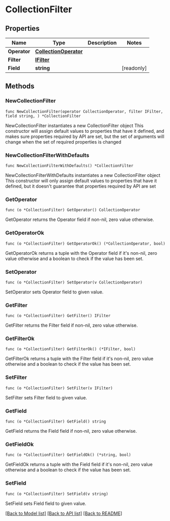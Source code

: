 # CollectionFilter

## Properties

Name | Type | Description | Notes
------------ | ------------- | ------------- | -------------
**Operator** | [**CollectionOperator**](CollectionOperator.md) |  | 
**Filter** | [**IFilter**](IFilter.md) |  | 
**Field** | **string** |  | [readonly] 

## Methods

### NewCollectionFilter

`func NewCollectionFilter(operator CollectionOperator, filter IFilter, field string, ) *CollectionFilter`

NewCollectionFilter instantiates a new CollectionFilter object
This constructor will assign default values to properties that have it defined,
and makes sure properties required by API are set, but the set of arguments
will change when the set of required properties is changed

### NewCollectionFilterWithDefaults

`func NewCollectionFilterWithDefaults() *CollectionFilter`

NewCollectionFilterWithDefaults instantiates a new CollectionFilter object
This constructor will only assign default values to properties that have it defined,
but it doesn't guarantee that properties required by API are set

### GetOperator

`func (o *CollectionFilter) GetOperator() CollectionOperator`

GetOperator returns the Operator field if non-nil, zero value otherwise.

### GetOperatorOk

`func (o *CollectionFilter) GetOperatorOk() (*CollectionOperator, bool)`

GetOperatorOk returns a tuple with the Operator field if it's non-nil, zero value otherwise
and a boolean to check if the value has been set.

### SetOperator

`func (o *CollectionFilter) SetOperator(v CollectionOperator)`

SetOperator sets Operator field to given value.


### GetFilter

`func (o *CollectionFilter) GetFilter() IFilter`

GetFilter returns the Filter field if non-nil, zero value otherwise.

### GetFilterOk

`func (o *CollectionFilter) GetFilterOk() (*IFilter, bool)`

GetFilterOk returns a tuple with the Filter field if it's non-nil, zero value otherwise
and a boolean to check if the value has been set.

### SetFilter

`func (o *CollectionFilter) SetFilter(v IFilter)`

SetFilter sets Filter field to given value.


### GetField

`func (o *CollectionFilter) GetField() string`

GetField returns the Field field if non-nil, zero value otherwise.

### GetFieldOk

`func (o *CollectionFilter) GetFieldOk() (*string, bool)`

GetFieldOk returns a tuple with the Field field if it's non-nil, zero value otherwise
and a boolean to check if the value has been set.

### SetField

`func (o *CollectionFilter) SetField(v string)`

SetField sets Field field to given value.



[[Back to Model list]](../README.md#documentation-for-models) [[Back to API list]](../README.md#documentation-for-api-endpoints) [[Back to README]](../README.md)


